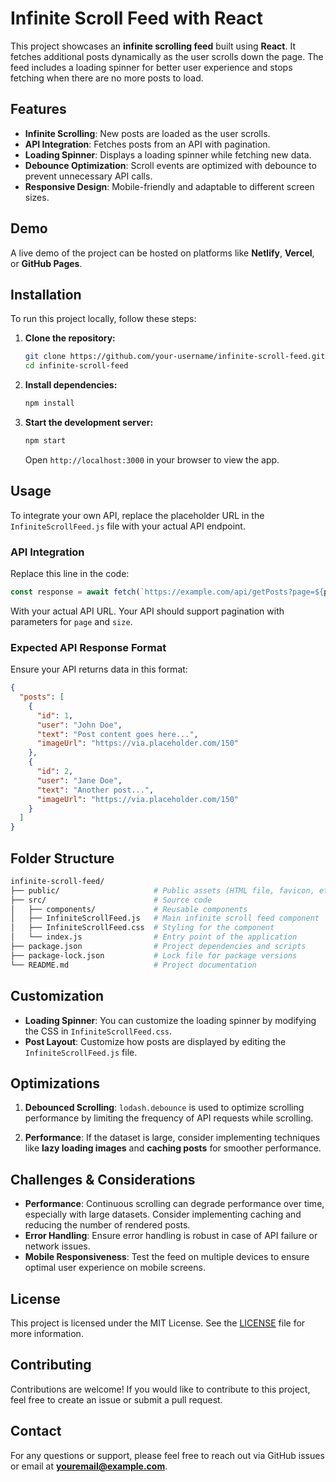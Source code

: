 
# Infinite Scroll Feed with React

This project showcases an **infinite scrolling feed** built using **React**. It fetches additional posts dynamically as the user scrolls down the page. The feed includes a loading spinner for better user experience and stops fetching when there are no more posts to load.

## Features

- **Infinite Scrolling**: New posts are loaded as the user scrolls.
- **API Integration**: Fetches posts from an API with pagination.
- **Loading Spinner**: Displays a loading spinner while fetching new data.
- **Debounce Optimization**: Scroll events are optimized with debounce to prevent unnecessary API calls.
- **Responsive Design**: Mobile-friendly and adaptable to different screen sizes.

## Demo

A live demo of the project can be hosted on platforms like **Netlify**, **Vercel**, or **GitHub Pages**.

## Installation

To run this project locally, follow these steps:

1. **Clone the repository:**

   ```bash
   git clone https://github.com/your-username/infinite-scroll-feed.git
   cd infinite-scroll-feed
   ```

2. **Install dependencies:**

   ```bash
   npm install
   ```

3. **Start the development server:**

   ```bash
   npm start
   ```

   Open `http://localhost:3000` in your browser to view the app.

## Usage

To integrate your own API, replace the placeholder URL in the `InfiniteScrollFeed.js` file with your actual API endpoint.

### API Integration

Replace this line in the code:

```javascript
const response = await fetch(`https://example.com/api/getPosts?page=${page}&size=${PAGE_SIZE}`);
```

With your actual API URL. Your API should support pagination with parameters for `page` and `size`.

### Expected API Response Format

Ensure your API returns data in this format:

```json
{
  "posts": [
    {
      "id": 1,
      "user": "John Doe",
      "text": "Post content goes here...",
      "imageUrl": "https://via.placeholder.com/150"
    },
    {
      "id": 2,
      "user": "Jane Doe",
      "text": "Another post...",
      "imageUrl": "https://via.placeholder.com/150"
    }
  ]
}
```

## Folder Structure

```bash
infinite-scroll-feed/
├── public/                     # Public assets (HTML file, favicon, etc.)
├── src/                        # Source code
│   ├── components/             # Reusable components
│   ├── InfiniteScrollFeed.js   # Main infinite scroll feed component
│   ├── InfiniteScrollFeed.css  # Styling for the component
│   └── index.js                # Entry point of the application
├── package.json                # Project dependencies and scripts
├── package-lock.json           # Lock file for package versions
└── README.md                   # Project documentation
```

## Customization

- **Loading Spinner**: You can customize the loading spinner by modifying the CSS in `InfiniteScrollFeed.css`.
- **Post Layout**: Customize how posts are displayed by editing the `InfiniteScrollFeed.js` file.

## Optimizations

1. **Debounced Scrolling**: `lodash.debounce` is used to optimize scrolling performance by limiting the frequency of API requests while scrolling.
   
2. **Performance**: If the dataset is large, consider implementing techniques like **lazy loading images** and **caching posts** for smoother performance.

## Challenges & Considerations

- **Performance**: Continuous scrolling can degrade performance over time, especially with large datasets. Consider implementing caching and reducing the number of rendered posts.
- **Error Handling**: Ensure error handling is robust in case of API failure or network issues.
- **Mobile Responsiveness**: Test the feed on multiple devices to ensure optimal user experience on mobile screens.

## License

This project is licensed under the MIT License. See the [LICENSE](LICENSE) file for more information.

## Contributing

Contributions are welcome! If you would like to contribute to this project, feel free to create an issue or submit a pull request.

## Contact

For any questions or support, please feel free to reach out via GitHub issues or email at **youremail@example.com**.
